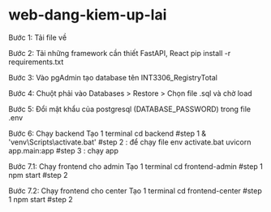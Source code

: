 # web-dang-kiem-up-lai
Bước 1: Tải file về

Bước 2: Tải những framework cần thiết FastAPI, React
pip install -r requirements.txt

Bước 3: Vào pgAdmin tạo database tên INT3306_RegistryTotal

Bước 4: Chuột phải vào Databases > Restore > Chọn file .sql và chờ load

Bước 5: Đổi mật khẩu của postgresql (DATABASE_PASSWORD) trong file .env

Bước 6: Chạy backend
Tạo 1 terminal
cd backend #step 1
& 'venv\Scripts\activate.bat' #step 2 : để chạy file env activate.bat
uvicorn app.main:app #step 3 : chạy app

Bước 7.1: Chạy frontend cho admin
Tạo 1 terminal
cd frontend-admin #step 1
npm start #step 2

Bước 7.2: Chạy frontend cho center
Tạo 1 terminal
cd frontend-center #step 1
npm start #step 2

